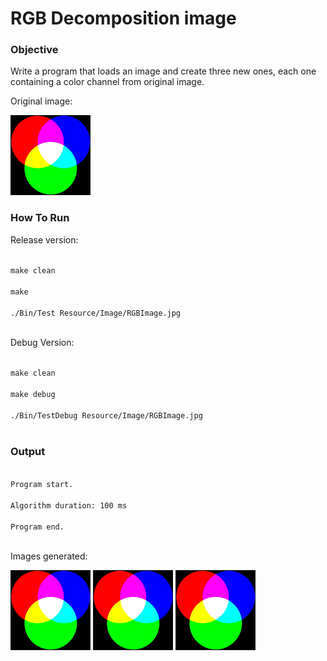 # RGB Decomposition image

### Objective

Write a program that loads an image and create three new ones, each one containing a color channel from original image.

Original image:

![RGB Image](Resource/Image/RGBImage.jpg)

### How To Run

Release version:

<code>
make clean<br>
make<br>
./Bin/Test Resource/Image/RGBImage.jpg<br>
</code>

Debug Version:

<code>
make clean<br>
make debug<br>
./Bin/TestDebug Resource/Image/RGBImage.jpg<br>
</code>

### Output

<code>
Program start.<br>
Algorithm duration: 100 ms<br>
Program end.<br>
</code>

Images generated:

![R Image](Resource/Image/RChannel.jpg)
![G Image](Resource/Image/GChannel.jpg)
![B Image](Resource/Image/BChannel.jpg)



